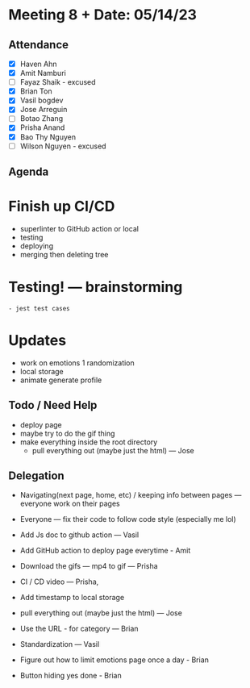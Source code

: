 # Meeting 8 + Date: 05/14/23
## Attendance
- [x] Haven Ahn
- [x] Amit Namburi
- [ ] Fayaz Shaik - excused
- [x] Brian Ton
- [x] Vasil bogdev
- [x] Jose Arreguin
- [ ] Botao Zhang
- [x] Prisha Anand
- [x] Bao Thy Nguyen
- [ ] Wilson Nguyen - excused

## Agenda
# Finish up CI/CD
  - superlinter to GitHub action or local 
  - testing
  - deploying
  - merging then deleting tree

# Testing! — brainstorming
    - jest test cases

# Updates
 - work on emotions 1 randomization
 - local storage
 - animate generate profile 

## Todo / Need Help
 - deploy page
 - maybe try to do the gif thing
 - make everything inside the root directory
	 - pull everything out (maybe just the html) — Jose

## Delegation
 - Navigating(next page, home, etc) / keeping info between pages — everyone work on their pages
 - Everyone — fix their code to follow code style (especially me lol)

 - Add Js doc to github action — Vasil
 - Add GitHub action to deploy page everytime - Amit
 - Download the gifs — mp4 to gif — Prisha
 - CI / CD video — Prisha, 
 - Add timestamp to local storage 
 - pull everything out (maybe just the html) — Jose
 - Use the URL - for category — Brian
 - Standardization — Vasil
 - Figure out how to limit emotions page once a day - Brian
 - Button hiding yes done - Brian

